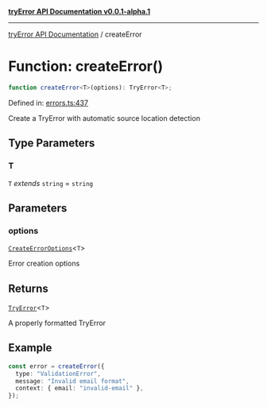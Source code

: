 [**tryError API Documentation v0.0.1-alpha.1**](../index.md)

---

[tryError API Documentation](../index.md) / createError

# Function: createError()

```ts
function createError<T>(options): TryError<T>;
```

Defined in: [errors.ts:437](https://github.com/oconnorjohnson/try-error/blob/e3ae0308069a4fba073f4543d527ad76373db795/src/errors.ts#L437)

Create a TryError with automatic source location detection

## Type Parameters

### T

`T` _extends_ `string` = `string`

## Parameters

### options

[`CreateErrorOptions`](../interfaces/CreateErrorOptions.md)\<`T`\>

Error creation options

## Returns

[`TryError`](../interfaces/TryError.md)\<`T`\>

A properly formatted TryError

## Example

```typescript
const error = createError({
  type: "ValidationError",
  message: "Invalid email format",
  context: { email: "invalid-email" },
});
```
